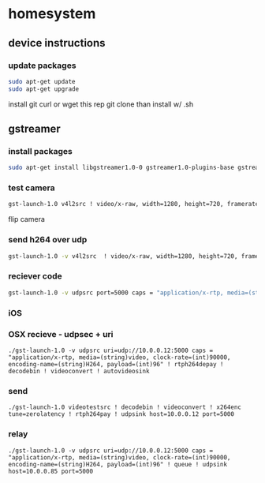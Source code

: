 # homesystem

## device instructions


### update packages
```bash
sudo apt-get update
sudo apt-get upgrade
```

install git
curl or wget this rep
git clone
than install w/ .sh



## gstreamer
### install packages
```bash
sudo apt-get install libgstreamer1.0-0 gstreamer1.0-plugins-base gstreamer1.0-plugins-good gstreamer1.0-plugins-bad gstreamer1.0-plugins-ugly gstreamer1.0-libav gstreamer1.0-doc gstreamer1.0-tools
```


### test camera
```bash
gst-launch-1.0 v4l2src ! video/x-raw, width=1280, height=720, framerate=20/1 ! ximagesink
```


flip camera


### send h264 over udp
```bash
gst-launch-1.0 -v v4l2src  ! video/x-raw, width=1280, height=720, framerate=20/1 ! videoscale ! videoconvert ! omxh264enc control-rate=variable target-bitrate=1000000 ! rtph264pay ! udpsink host=10.100.102.20 port=5000
```

### reciever code
```bash
gst-launch-1.0 -v udpsrc port=5000 caps = "application/x-rtp, media=(string)video, clock-rate=(int)90000, encoding-name=(string)H264, payload=(int)96" ! rtph264depay ! decodebin ! videoconvert ! autovideosink
```

### iOS

### OSX recieve - udpsec + uri
```
./gst-launch-1.0 -v udpsrc uri=udp://10.0.0.12:5000 caps = "application/x-rtp, media=(string)video, clock-rate=(int)90000, encoding-name=(string)H264, payload=(int)96" ! rtph264depay ! decodebin ! videoconvert ! autovideosink
```
### send
```
./gst-launch-1.0 videotestsrc ! decodebin ! videoconvert ! x264enc tune=zerolatency ! rtph264pay ! udpsink host=10.0.0.12 port=5000
```

### relay
```
./gst-launch-1.0 -v udpsrc uri=udp://10.0.0.12:5000 caps = "application/x-rtp, media=(string)video, clock-rate=(int)90000, encoding-name=(string)H264, payload=(int)96" ! queue ! udpsink host=10.0.0.85 port=5000
```